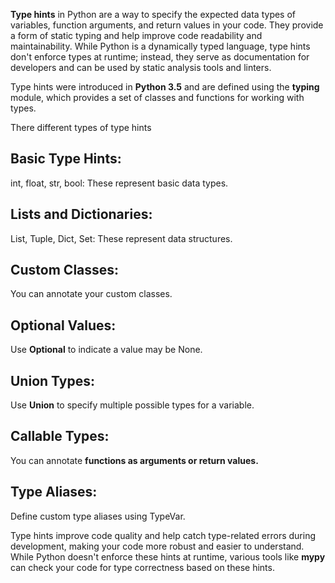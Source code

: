**Type hints** in Python are a way to specify the expected data types of variables, function arguments, and return values in your code. They provide a form of static typing and help improve code readability and maintainability. While Python is a dynamically typed language, type hints don't enforce types at runtime; instead, they serve as documentation for developers and can be used by static analysis tools and linters.

Type hints were introduced in **Python 3.5** and are defined using the **typing** module, which provides a set of classes and functions for working with types.

There different types of type hints

## Basic Type Hints:
int, float, str, bool: These represent basic data types.

## Lists and Dictionaries:
List, Tuple, Dict, Set: These represent data structures.

## Custom Classes:
You can annotate your custom classes.

## Optional Values:
Use **Optional** to indicate a value may be None.

## Union Types:
Use **Union** to specify multiple possible types for a variable.

## Callable Types:
You can annotate **functions as arguments or return values.**

## Type Aliases:
Define custom type aliases using TypeVar.

Type hints improve code quality and help catch type-related errors during development, making your code more robust and easier to understand. While Python doesn't enforce these hints at runtime, various tools like **mypy** can check your code for type correctness based on these hints.
